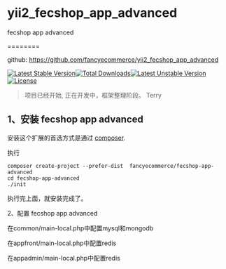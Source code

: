 # yii2_fecshop_app_advanced
fecshop app advanced

========

github: https://github.com/fancyecommerce/yii2_fecshop_app_advanced

[![Latest Stable Version](https://poser.pugx.org/fancyecommerce/fecshop-app-advanced/v/stable)](https://packagist.org/packages/fancyecommerce/fecshop-app-advanced)[![Total Downloads](https://poser.pugx.org/fancyecommerce/fecshop-app-advanced/downloads)](https://packagist.org/packages/fancyecommerce/fecshop-app-advanced)[![Latest Unstable Version](https://poser.pugx.org/fancyecommerce/fecshop-app-advanced/v/unstable)](https://packagist.org/packages/fancyecommerce/fecshop-app-advanced)[![License](https://poser.pugx.org/fancyecommerce/fecshop-app-advanced/license)](https://packagist.org/packages/fancyecommerce/fecshop-app-advanced)


> 项目已经开始, 正在开发中，框架整理阶段。
> Terry

1、安装 fecshop app advanced
------------

安装这个扩展的首选方式是通过 [composer](http://getcomposer.org/download/).


执行

```
composer create-project --prefer-dist  fancyecommerce/fecshop-app-advanced
cd fecshop-app-advanced
./init

```



执行完上面，就安装完成了。

2、配置 fecshop app advanced

在common/main-local.php中配置mysql和mongodb

在appfront/main-local.php中配置redis

在appadmin/main-local.php中配置redis
